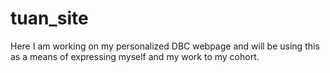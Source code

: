 tuan_site
=========


Here I am working on my personalized DBC webpage and will be using this as a means of expressing myself and my work to my cohort.
